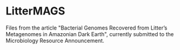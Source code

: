 # LitterMAGS

Files from the article "Bacterial Genomes Recovered from Litter’s Metagenomes in Amazonian Dark Earth", currently submitted to the Microbiology Resource Announcement.
